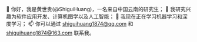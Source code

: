 👋 你好，我是黄世贵(@ShiguiHuang)，一名来自中国云南的研究生；
👀 我研究兴趣为软件应用开发、计算机图学以及人工智能；
🌱 我现在正在学习机器学习和深度学习；
📫 你可以通过 shiguihuang1874@qq.com 和 shiguihuang1874@163.com 联系我。
